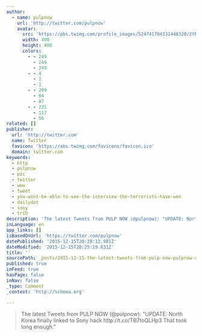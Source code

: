 ```yaml
---
author:
  - name: pulpnow
    url: 'http://twitter.com/pulpnow'
    avatar:
      src: 'https://pbs.twimg.com/profile_images/524741704331448320/2tRW3lxG_400x400.jpeg'
      width: 400
      height: 400
      colors:
        - - 249
          - 249
          - 249
        - - 4
          - 1
          - 1
        - - 209
          - 64
          - 87
        - - 231
          - 117
          - 56
related: []
publisher:
  url: 'http://twitter.com'
  name: Twitter
  favicon: 'https://abs.twimg.com/favicons/favicon.ico'
  domain: twitter.com
keywords:
  - http
  - pulpnow
  - pic
  - twitter
  - www
  - tweet
  - you-wont-be-able-to-see-the-interview-the-terrorists-have-won
  - dailydot
  - sony
  - trib
description: 'The latest Tweets from PULP NOW (@pulpnow): "UPDATE: North Korea finally linked to Sony hack http://t.co/TB7toQLHp3 That took long enough."'
inLanguage: en
app_links: []
isBasedOnUrl: 'https://twitter.com/pulpnow'
datePublished: '2015-12-15T20:28:12.981Z'
dateModified: '2015-12-15T20:25:19.831Z'
title: ''
sourcePath: _posts/2015-12-15-the-latest-tweets-from-pulp-now-pulpnow-update-north-k.md
published: true
inFeed: true
hasPage: false
inNav: false
_type: Comment
_context: 'http://schema.org'

---
```

> The latest Tweets from PULP NOW &lpar;&commat;pulpnow&rpar;&colon; "UPDATE&colon; North Korea finally linked to Sony hack http&colon;&sol;&sol;t&period;co&sol;TB7toQLHp3 That took long enough&period;"